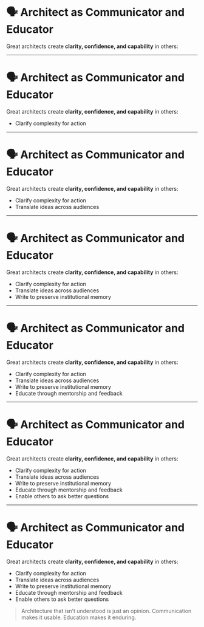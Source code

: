 # 🗣️ Architect as Communicator and Educator

Great architects create **clarity, confidence, and capability** in others:

<!-- 
This slide connects architecture to communication—not as a soft skill, but as a core engineering responsibility.  

Ask the group: Who is the clearest explainer on your team? Are they also your strongest architect?

Communication and education aren’t side projects—they *are* the job.
-->

---
# 🗣️ Architect as Communicator and Educator

Great architects create **clarity, confidence, and capability** in others:

- Clarify complexity for action
<!-- 
Architects turn messy systems into understandable mental models.  
Whether through diagrams, analogies, or thoughtful discussion, they help others act decisively in ambiguity.  
Clear architecture enables clear decisions.
-->


---
# 🗣️ Architect as Communicator and Educator

Great architects create **clarity, confidence, and capability** in others:

- Clarify complexity for action
- Translate ideas across audiences
<!-- 
Good architects tailor the same concept for engineers, PMs, designers, and execs.  
This is contextual framing: “What does this person care about?” becomes the lens.  
Architecture that can’t be explained… doesn’t scale.
-->
---
# 🗣️ Architect as Communicator and Educator

Great architects create **clarity, confidence, and capability** in others:

- Clarify complexity for action
- Translate ideas across audiences
- Write to preserve institutional memory
<!-- 
Docs like ADRs, technical memos, and onboarding guides ensure ideas survive beyond the moment.  
In a distributed or fast-growing org, writing is the only way to scale architectural thinking.  
If you don’t write it down, it never happened.
-->

---
# 🗣️ Architect as Communicator and Educator

Great architects create **clarity, confidence, and capability** in others:

- Clarify complexity for action
- Translate ideas across audiences
- Write to preserve institutional memory
- Educate through mentorship and feedback
<!-- 
Architects must actively teach—formally and informally.  
This includes pairing, code/design reviews, and everyday problem framing.  
Every question you answer is a chance to grow someone else’s lens.
-->

---
# 🗣️ Architect as Communicator and Educator

Great architects create **clarity, confidence, and capability** in others:

- Clarify complexity for action
- Translate ideas across audiences
- Write to preserve institutional memory
- Educate through mentorship and feedback
- Enable others to ask better questions
<!-- 
The real goal of architecture is capability transfer.  
When teams confidently make sound decisions *without* you—your design thinking has taken root.  
Ask: “What would make this team more self-sufficient?”
-->

---
# 🗣️ Architect as Communicator and Educator

Great architects create **clarity, confidence, and capability** in others:

- Clarify complexity for action
- Translate ideas across audiences
- Write to preserve institutional memory
- Educate through mentorship and feedback
- Enable others to ask better questions

> Architecture that isn’t understood is just an opinion. Communication makes it usable. Education makes it enduring.

<!-- 
Wrap-up Notes:

End with the message: clarity is a multiplier. Communication *is* engineering. Education *is* delivery.

Ask the group:  
- What was the last thing you explained clearly to someone?  
- What part of your current system could benefit from better shared understanding?

Connect this back to earlier themes: building architects, writing as leverage, and scaling influence through clarity—not control.
-->

